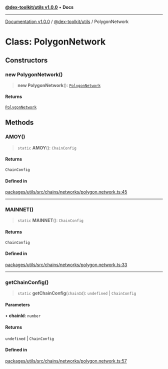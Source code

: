 [**@dex-toolkit/utils v1.0.0**](../README.md) • **Docs**

***

[Documentation v1.0.0](../../../packages.md) / [@dex-toolkit/utils](../README.md) / PolygonNetwork

# Class: PolygonNetwork

## Constructors

### new PolygonNetwork()

> **new PolygonNetwork**(): [`PolygonNetwork`](PolygonNetwork.md)

#### Returns

[`PolygonNetwork`](PolygonNetwork.md)

## Methods

### AMOY()

> `static` **AMOY**(): `ChainConfig`

#### Returns

`ChainConfig`

#### Defined in

[packages/utils/src/chains/networks/polygon.network.ts:45](https://github.com/niZmosis/dex-toolkit/blob/3d8b41b44787b30fbea5de3ab4737662ffb61bc8/packages/utils/src/chains/networks/polygon.network.ts#L45)

***

### MAINNET()

> `static` **MAINNET**(): `ChainConfig`

#### Returns

`ChainConfig`

#### Defined in

[packages/utils/src/chains/networks/polygon.network.ts:33](https://github.com/niZmosis/dex-toolkit/blob/3d8b41b44787b30fbea5de3ab4737662ffb61bc8/packages/utils/src/chains/networks/polygon.network.ts#L33)

***

### getChainConfig()

> `static` **getChainConfig**(`chainId`): `undefined` \| `ChainConfig`

#### Parameters

• **chainId**: `number`

#### Returns

`undefined` \| `ChainConfig`

#### Defined in

[packages/utils/src/chains/networks/polygon.network.ts:57](https://github.com/niZmosis/dex-toolkit/blob/3d8b41b44787b30fbea5de3ab4737662ffb61bc8/packages/utils/src/chains/networks/polygon.network.ts#L57)
